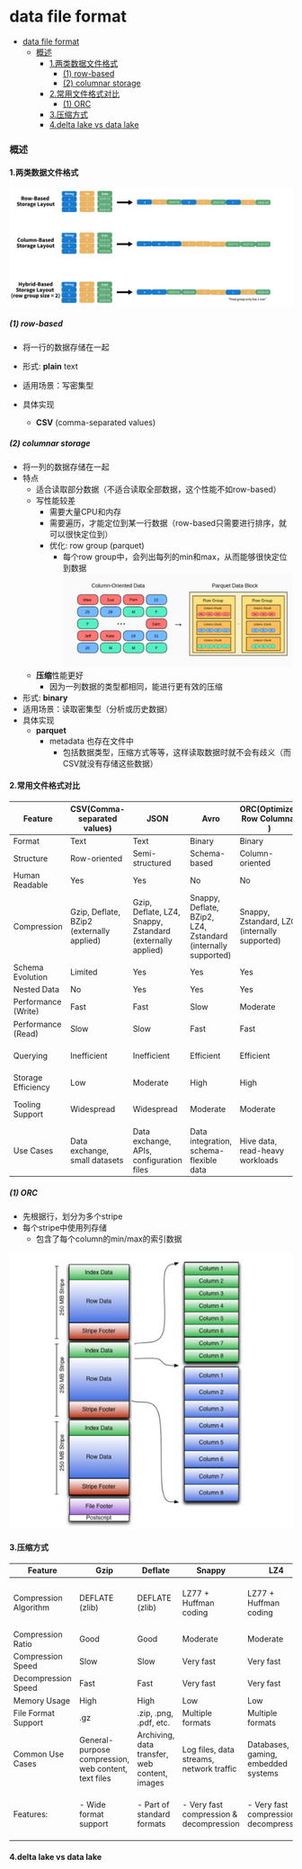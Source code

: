 # data file format


<!-- @import "[TOC]" {cmd="toc" depthFrom=1 depthTo=6 orderedList=false} -->

<!-- code_chunk_output -->

- [data file format](#data-file-format)
    - [概述](#概述)
      - [1.两类数据文件格式](#1两类数据文件格式)
        - [(1) row-based](#1-row-based)
        - [(2) columnar storage](#2-columnar-storage)
      - [2.常用文件格式对比](#2常用文件格式对比)
        - [(1) ORC](#1-orc)
      - [3.压缩方式](#3压缩方式)
      - [4.delta lake vs data lake](#4delta-lake-vs-data-lake)

<!-- /code_chunk_output -->

### 概述

#### 1.两类数据文件格式

![](./imgs/dff_01.png)

##### (1) row-based
* 将一行的数据存储在一起
* 形式: **plain** text
* 适用场景：写密集型

* 具体实现
    * **CSV** (comma-separated values)

##### (2) columnar storage
* 将一列的数据存储在一起
* 特点
    * 适合读取部分数据（不适合读取全部数据，这个性能不如row-based）
    * 写性能较差
        * 需要大量CPU和内存
        * 需要遍历，才能定位到某一行数据（row-based只需要进行排序，就可以很快定位到）
        * 优化: row group (parquet)
            * 每个row group中，会列出每列的min和max，从而能够很快定位到数据
            ![](./imgs/dff_02.png)
    * **压缩**性能更好
        * 因为一列数据的类型都相同，能进行更有效的压缩
* 形式: **binary**
* 适用场景：读取密集型（分析或历史数据）
* 具体实现
    * **parquet**
        * metadata 也存在文件中
            * 包括数据类型，压缩方式等等，这样读取数据时就不会有歧义（而CSV就没有存储这些数据）

#### 2.常用文件格式对比
Feature|CSV(Comma-separated values)|JSON|Avro|ORC(Optimized Row Columnar )|Parquet|SequenceFile
-|-|-|-|-|-|-
Format|Text|Text|Binary|Binary|Binary|Binary
Structure|Row-oriented|Semi-structured|Schema-based|Column-oriented|Column-oriented|Key-value pairs
Human Readable|Yes|Yes|No|No|No|No
Compression|Gzip, Deflate, BZip2 (externally applied)|Gzip, Deflate, LZ4, Snappy, Zstandard (externally applied)|Snappy, Deflate, BZip2, LZ4, Zstandard (internally supported)|Snappy, Zstandard, LZO (internally supported)|Snappy, Gzip, LZO, Zstandard (internally supported)|Gzip, BZip2, LZO, Snappy, Deflate (internally supported)
Schema Evolution|Limited|Yes|Yes|Yes|Yes|Limited
Nested Data|No|Yes|Yes|Yes|Yes|No
Performance (Write)|Fast|Fast|Slow|Moderate|Moderate|Fast
Performance (Read)|Slow|Slow|Fast|Fast|Fast|Fast
Querying|Inefficient|Inefficient|Efficient|Efficient|Efficient|Efficient for key-based lookups
Storage Efficiency|Low|Moderate|High|High|High|High
Tooling Support|Widespread|Widespread|Moderate|Moderate|Widespread|Widespread in Hadoop ecosystem
Use Cases|Data exchange, small datasets|Data exchange, APIs, configuration files|Data integration, schema-flexible data|Hive data, read-heavy workloads|Analytics, data warehousing|Intermediate data, sorting, indexing, MapReduce I/O

##### (1) ORC
* 先根据行，划分为多个stripe
* 每个stripe中使用列存储
    * 包含了每个column的min/max的索引数据

![](./imgs/dff_03.png)

#### 3.压缩方式
| Feature | Gzip | Deflate | Snappy | LZ4 | Zstandard | Brotli | zlib |
|-|-|-|-|-|--|-|-|
| Compression Algorithm | DEFLATE (zlib) | DEFLATE (zlib) | LZ77 + Huffman coding | LZ77 + Huffman coding | LZ77 + Huffman coding + entropy coding | LZ77 + Huffman coding + context modeling | Foundation library for Deflate, LZ4, etc. |
| Compression Ratio | Good | Good | Moderate | Moderate | Very good | Very good | N/A |
| Compression Speed | Slow | Slow | Very fast | Very fast | Fast | Moderate | N/A |
| Decompression Speed | Fast | Fast | Very fast | Very fast | Fast | Fast | N/A |
| Memory Usage | High | High | Low | Low | Low | Low | N/A |
| File Format Support | .gz | .zip, .png, .pdf, etc. | Multiple formats | Multiple formats | Multiple formats | .br | N/A |
| Common Use Cases | General-purpose compression, web content, text files | Archiving, data transfer, web content, images | Log files, data streams, network traffic | Databases, gaming, embedded systems | Web content, database compression, cold storage | Web content, fonts, JavaScript files | Provides library functions for various compression algorithms |
| Features: | - Wide format support | - Part of standard formats | - Very fast compression & decompression | - Very fast compression & decompression | - Good compression ratio & speed balance | - Excellent compression ratio | - Enables multiple algorithms with customization |

#### 4.delta lake vs data lake